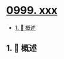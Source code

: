 # [0999. xxx](https://github.com/Tdahuyou/TNotes.leetcode/tree/main/notes/0999.%20xxx)

<!-- region:toc -->

- [1. 📝 概述](#1--概述)

<!-- endregion:toc -->

## 1. 📝 概述
